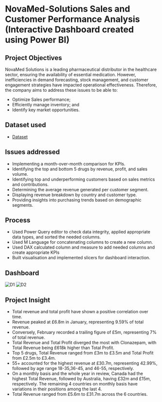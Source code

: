 # NovaMed-Solutions Sales and Customer Performance Analysis (Interactive Dashboard created using Power BI)
## Project Objectives
NovaMed Solutions is a leading pharmaceutical distributor in the healthcare sector, ensuring the availability of essential medication. However, inefficiencies in demand forecasting, stock management, and customer engagement strategies have impacted operational effectiveness. Therefore, the company aims to address these issues to be able to:
- Optimize Sales performance;
- Efficiently manage inventory; and
- Identify key market opportunities.

## Dataset used
- <a href="https://github.com/BerniAmdan/NovaMed-Solutions-Dashboard/blob/main/Dataset.xlsx">Dataset<a/>

## Issues addressed
- Implementing a month-over-month comparison for KPIs.
- Identifying the top and bottom 5 drugs by revenue, profit, and sales volume.
- Identifying top and underperforming customers based on sales metrics and contributions.
- Determining the average revenue generated per customer segment.
- Displaying revenue breakdown by country and customer type.
- Providing insights into purchasing trends based on demographic segments.
  
## Process
- Used Power Query editor to check data integrity, applied appropriate data types, and sorted the needed columns.
- Used M Language for concatenating columns to create a new column.
- Used DAX calculated column and measure to add needed columns and create appropriate KPIs
- Built visualisation and implemented slicers for dashboard interaction.

 ## Dashboard
 ![D1](https://github.com/user-attachments/assets/bee1ea15-e240-4c2e-9f8d-28bbb74193eb)
 ![D2](https://github.com/user-attachments/assets/9ce206d6-3878-4eaa-a567-74e2793bee98)

## Project Insight
- Total revenue and total profit have shown a positive correlation over time.
- Revenue peaked at £6.8m in January, representing 9.59% of total revenue.
- Conversely, February recorded a trailing figure of £5m, representing 7% of total revenue.
- Total Revenue and Total Profit diverged the most with Clonazepam, with Total Revenue being £618k higher than Total Profit.
- Top 5 drugs, Total Revenue ranged from £3m to £3.5m and Total Profit from £2.5m to £3.4m.
- 55+ accounted for the highest revenue at £30.7m, representing 42.99%, followed by age range 18-35,36-45, and 46-55, respectively.
- On a monthly basis and the whole year in review,  Canada had the highest Total Revenue, followed by Australia, having £32m and £15m, respectively. The remaining 4 countries on monthly basis have variations in their positions among the last 4.
- Total Revenue ranged from £5.6m to £31.7m across the 6 countries.



